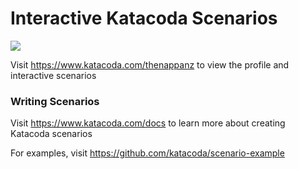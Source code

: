 # Interactive Katacoda Scenarios

[![](http://shields.katacoda.com/katacoda/thenappanz/count.svg)](https://www.katacoda.com/thenappanz "Get your profile on Katacoda.com")

Visit https://www.katacoda.com/thenappanz to view the profile and interactive scenarios

### Writing Scenarios
Visit https://www.katacoda.com/docs to learn more about creating Katacoda scenarios

For examples, visit https://github.com/katacoda/scenario-example

